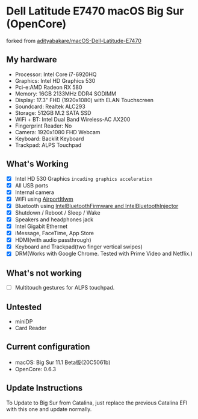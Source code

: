 # Dell Latitude E7470 macOS Big Sur (OpenCore)
forked from [adityabakare/macOS-Dell-Latitude-E7470](https://github.com/adityabakare/macOS-Dell-Latitude-E7470)

## My hardware

* Processor: Intel Core i7-6920HQ
* Graphics: Intel HD Graphics 530
* Pci-e:AMD Radeon RX 580
* Memory: 16GB 2133MHz DDR4 SODIMM
* Display: 17.3" FHD (1920x1080) with ELAN Touchscreen
* Soundcard: Realtek ALC293
* Storage: 512GB M.2 SATA SSD
* WiFi + BT: Intel Dual Band Wireless-AC AX200
* Fingerprint Reader: No
* Camera: 1920x1080 FHD Webcam
* Keyboard: Backlit Keyboard
* Trackpad: ALPS Touchpad

## What's Working

- [x] Intel HD 530 Graphics `incuding graphics acceleration`
- [x] All USB ports
- [x] Internal camera
- [x] WiFi using [AirportItlwm](https://github.com/OpenIntelWireless/itlwm)
- [x] Bluetooth using [IntelBluetoothFirmware and IntelBluetoothInjector](https://github.com/OpenIntelWireless/IntelBluetoothFirmware)
- [x] Shutdown / Reboot / Sleep / Wake
- [x] Speakers and headphones jack
- [x] Intel Gigabit Ethernet
- [x] iMessage, FaceTime, App Store
- [x] HDMI(with audio passthrough)
- [x] Keyboard and Trackpad(two finger vertical swipes)
- [x] DRM(Works with Google Chrome. Tested with Prime Video and Netflix.)

## What's not working

- [ ] Multitouch gestures for ALPS touchpad.

## Untested

* miniDP
* Card Reader

## Current configuration

* macOS: Big Sur 11.1 Beta版(20C5061b)
* OpenCore: 0.6.3

## Update Instructions

To Update to Big Sur from Catalina, just replace the previous Catalina EFI with this one and update normally.
